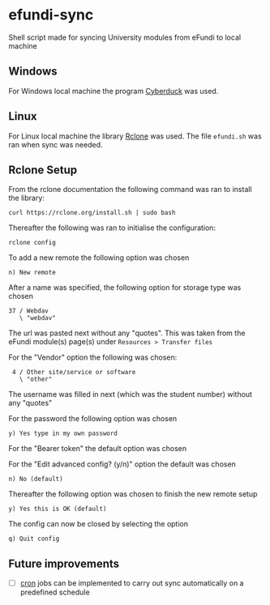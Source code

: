 # efundi-sync
Shell script made for syncing University modules from eFundi to local machine

## Windows

For Windows local machine the program [Cyberduck](https://cyberduck.io/) was used.

## Linux

For Linux local machine the library [Rclone](https://rclone.org/) was used. The file ```efundi.sh``` was ran when sync was needed.

## Rclone Setup

From the rclone documentation the following command was ran to install the library:

```curl https://rclone.org/install.sh | sudo bash```

Thereafter the following was ran to initialise the configuration:

```rclone config```

To add a new remote the following option was chosen

```n) New remote```

After a name was specified, the following option for storage type was chosen

```
37 / Webdav
   \ "webdav"
```

The url was pasted next without any "quotes". This was taken from the eFundi module(s) page(s) under ```Resources > Transfer files```

For the "Vendor" option the following was chosen:

```
 4 / Other site/service or software
   \ "other"
```

The username was filled in next (which was the student number) without any "quotes"

For the password the following option was chosen

```
y) Yes type in my own password
```

For the "Bearer token" the default option was chosen

For the "Edit advanced config? (y/n)" option the default was chosen

```
n) No (default)
```

Thereafter the following option was chosen to finish the new remote setup

```
y) Yes this is OK (default)
```

The config can now be closed by selecting the option

```
q) Quit config
```

## Future improvements

-[ ] [cron](https://man7.org/linux/man-pages/man8/cron.8.html) jobs can be implemented to carry out sync automatically on a predefined schedule
